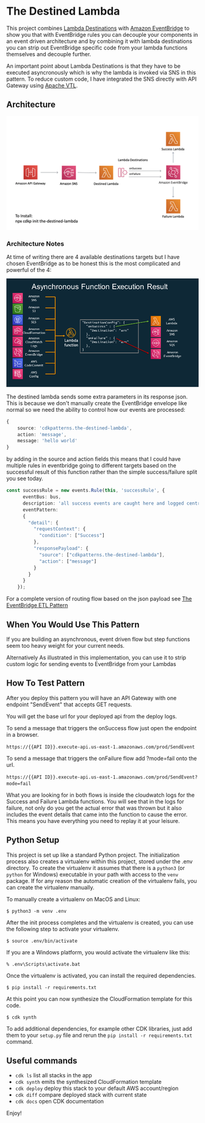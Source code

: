 # The Destined Lambda

This project combines [Lambda Destinations](https://aws.amazon.com/blogs/compute/introducing-aws-lambda-destinations/) 
with [Amazon EventBridge](https://aws.amazon.com/eventbridge/) to show you that with EventBridge rules you can decouple 
your components in an event driven architecture and by combining it with lambda destinations you can strip out EventBridge 
specific code from your lambda functions themselves and decouple further.

An important point about Lambda Destinations is that they have to be executed asyncronously which is why the lambda is 
invoked via SNS in this pattern. To reduce custom code, I have integrated the SNS directly with API Gateway using 
[Apache VTL](https://velocity.apache.org/engine/1.7/vtl-reference.html).

## Architecture

![arch](img/arch.png)

### Architecture Notes

At time of writing there are 4 available destinations targets but I have chosen EventBridge as to be honest this is the 
most complicated and powerful of the 4:

![destinations](img/destinations.png)

The destined lambda sends some extra parameters in its response json. This is because we don't manually create the 
EventBridge envelope like normal so we need the ability to control how our events are processed:

```typescript
{
    source: 'cdkpatterns.the-destined-lambda',
    action: 'message',
    message: 'hello world'
}
```

by adding in the source and action fields this means that I could have multiple rules in eventbridge going to 
different targets based on the successful result of this function rather than the simple success/failure split you see today. 

```typescript
const successRule = new events.Rule(this, 'successRule', {
      eventBus: bus,
      description: 'all success events are caught here and logged centrally',
      eventPattern:
      {
        "detail": {
          "requestContext": {
            "condition": ["Success"]
          },
          "responsePayload": {
            "source": ["cdkpatterns.the-destined-lambda"],
            "action": ["message"]
          }
        }
      }
    });
```


For a complete version of routing flow based on the json payload see 
[The EventBridge ETL Pattern](https://github.com/cdk-patterns/serverless/tree/master/the-eventbridge-etl)


## When You Would Use This Pattern
If you are building an asynchronous, event driven flow but step functions seem too heavy weight for your current needs. 

Alternatively As illustrated in this implementation, you can use it to strip custom logic for sending events to EventBridge from your Lambdas

## How To Test Pattern
After you deploy this pattern you will have an API Gateway with one endpoint "SendEvent" that accepts GET requests.

You will get the base url for your deployed api from the deploy logs.

To send a message that triggers the onSuccess flow just open the endpoint in a browser.

```https://{{API ID}}.execute-api.us-east-1.amazonaws.com/prod/SendEvent```

To send a message that triggers the onFailure flow add ?mode=fail onto the url.

```https://{{API ID}}.execute-api.us-east-1.amazonaws.com/prod/SendEvent?mode=fail```

What you are looking for in both flows is inside the cloudwatch logs for the Success and Failure Lambda functions. 
You will see that in the logs for failure, not only do you get the actual error that was thrown but it also includes 
the event details that came into the function to cause the error. This means you have everything you need to replay it 
at your leisure.


## Python Setup
This project is set up like a standard Python project.  The initialization
process also creates a virtualenv within this project, stored under the .env
directory.  To create the virtualenv it assumes that there is a `python3`
(or `python` for Windows) executable in your path with access to the `venv`
package. If for any reason the automatic creation of the virtualenv fails,
you can create the virtualenv manually.

To manually create a virtualenv on MacOS and Linux:

```
$ python3 -m venv .env
```

After the init process completes and the virtualenv is created, you can use the following
step to activate your virtualenv.

```
$ source .env/bin/activate
```

If you are a Windows platform, you would activate the virtualenv like this:

```
% .env\Scripts\activate.bat
```

Once the virtualenv is activated, you can install the required dependencies.

```
$ pip install -r requirements.txt
```

At this point you can now synthesize the CloudFormation template for this code.

```
$ cdk synth
```

To add additional dependencies, for example other CDK libraries, just add
them to your `setup.py` file and rerun the `pip install -r requirements.txt`
command.

## Useful commands

 * `cdk ls`          list all stacks in the app
 * `cdk synth`       emits the synthesized CloudFormation template
 * `cdk deploy`      deploy this stack to your default AWS account/region
 * `cdk diff`        compare deployed stack with current state
 * `cdk docs`        open CDK documentation

Enjoy!

